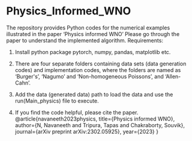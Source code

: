 # Physics_Informed_WNO
The repository provides Python codes for the numerical examples illustrated in the paper ‘Physics informed WNO’
Please go through the paper to understand the implemented algorithm.
Requirements:

1. Install python package pytorch, numpy, pandas, matplotlib etc.

2. There are four separate folders containing data sets (data generation codes) and implementation codes, where the folders are named as
   ‘Burger's’, ‘Nagumo’ and ‘Non-homogeneous Poissons’, and ‘Allen-Cahn’.

3. Add the data (generated data) path to load the data and use the run(Main_physics) file to execute.
   
4. If you find the code helpful, please cite the paper.
@article{navaneeth2023physics,
title={Physics informed WNO},
author={N, Navaneeth and Tripura, Tapas and Chakraborty, Souvik},
journal={arXiv preprint arXiv:2302.05925},
year={2023}
}
